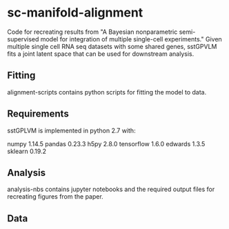 # sc-manifold-alignment
Code for recreating results from "A Bayesian nonparametric semi-supervised model for integration of multiple single-cell experiments." Given multiple single cell RNA seq datasets with some shared genes, sstGPVLM fits a joint latent space that can be used for downstream analysis. 

## Fitting
alignment-scripts contains python scripts for fitting the model to data. 

## Requirements
sstGPLVM is implemented in python 2.7 with:

numpy 1.14.5
pandas 0.23.3
h5py 2.8.0
tensorflow 1.6.0
edwards 1.3.5
sklearn 0.19.2

## Analysis
analysis-nbs contains jupyter notebooks and the required output files for recreating figures from the paper. 

## Data

